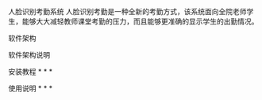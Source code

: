人脸识别考勤系统
人脸识别考勤是一种全新的考勤方式，该系统面向全院老师学生，能够大大减轻教师课堂考勤的压力，而且能够更准确的显示学生的出勤情况。

软件架构



软件架构说明


安装教程
*
*
*

使用说明
*
*
*
